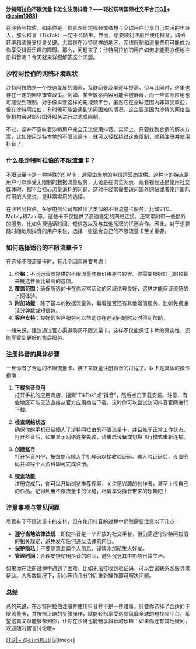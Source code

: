 **沙特阿拉伯不限流量卡怎么注册抖音？——轻松玩转国际社交平台[[TG💪+ @esim1088](https://t.me/s/esim1088)]**

在沙特阿拉伯，如果你是一位喜欢刷短视频或者想与全球用户分享自己生活的年轻人，那么抖音（TikTok）一定不会陌生。然而，想要顺利注册并使用抖音，网络环境和流量支持是关键。尤其是在沙特这样的地区，网络限制和流量费用可能成为你享受抖音乐趣的障碍。那么，问题来了：沙特阿拉伯的用户如何才能更方便地注册抖音呢？今天就来详细解答这个问题。

### 沙特阿拉伯的网络环境现状

沙特阿拉伯是一个快速发展的国家，互联网普及率逐年提高。但与此同时，这里也存在一定的网络审查政策。例如，某些敏感内容可能会被屏蔽，而一些国际应用也可能受到限制。对于像抖音这样的短视频平台，虽然它在全球范围内非常受欢迎，但在沙特阿拉伯，有时候可能会遇到访问困难的情况。这主要是因为沙特的网络监管机构会对部分国外服务进行过滤或限制。

不过，这并不意味着沙特用户完全无法使用抖音。实际上，只要找到合适的解决方案，比如使用沙特本地的不限流量卡，就可以轻松绕过这些限制，顺利注册并使用抖音了。

### 什么是沙特阿拉伯的不限流量卡？

不限流量卡是一种特殊的SIM卡，通常由当地的电信运营商提供。这种卡的特点是用户可以享受无限制的数据流量服务，无论是在浏览网页、观看视频还是使用社交媒体时，都不会担心流量消耗的问题。这对于经常需要访问国外网站或者使用国际应用的人来说，是非常实用的选择。

在沙特阿拉伯，多家电信公司都推出了类似的不限流量卡服务，比如STC、Mobily和Zain等。这些卡不仅提供了高速稳定的网络连接，还常常附带一些额外的服务，比如免费通话时间、短信包以及与其他品牌的优惠合作。因此，对于想要随时随地刷抖音的用户来说，选择一张适合自己的不限流量卡至关重要。

### 如何选择适合的不限流量卡？

在选择不限流量卡时，有几个因素需要考虑：

1. **价格**：不同运营商提供的不限流量套餐价格差异较大。你需要根据自己的预算来挑选性价比最高的选项。
2. **覆盖范围**：确保所选的卡在你经常活动的区域信号良好，这样才能保证流畅的上网体验。
3. **附加功能**：除了基本的数据流量外，看看是否还有其他增值服务，比如免费通话分钟数或短信包。
4. **客户支持**：良好的客户服务可以帮助你在遇到问题时及时得到帮助。

一般来说，建议通过官方渠道购买不限流量卡，这样不仅能保证卡片的真实性，还能享受到更好的售后服务。

### 注册抖音的具体步骤

一旦你有了合适的不限流量卡，接下来就是注册抖音的过程了。以下是具体的操作指南：

1. **下载抖音应用**  
   打开手机的应用商店，搜索“TikTok”或“抖音”，然后点击下载安装。注意，有些地区可能无法直接从官方应用商店下载，这时你可以尝试访问抖音官网进行下载。

2. **检查网络状态**  
   确保你的手机已经插入了沙特阿拉伯的不限流量卡，并且处于正常工作状态。打开抖音后，如果显示网络连接失败，请重启设备或切换飞行模式重新连接。

3. **创建账号**  
   打开抖音APP，按照提示输入手机号码以接收验证码。输入验证码后，设置密码并填写个人资料即可完成注册。

4. **探索功能**  
   注册完成后，你可以开始浏览推荐视频，关注感兴趣的创作者，甚至上传自己的作品。记得利用不限流量卡的优势，尽情享受抖音带来的乐趣吧！

### 注意事项与常见问题

尽管有了不限流量卡的支持，但在使用抖音的过程中仍然需要注意以下几点：

- **遵守当地法律法规**：即使抖音是一个开放的社交平台，但仍需遵守沙特阿拉伯的相关规定，避免发布任何违反法律的内容。
- **保护隐私**：不要随意泄露个人信息，谨慎添加陌生人好友。
- **管理时间**：合理安排使用抖音的时间，避免沉迷其中影响日常生活。

如果你在注册过程中遇到了困难，比如无法接收到验证码，可以尝试联系客服寻求帮助。大多数情况下，耐心等待几分钟后重新操作即可解决问题。

### 总结

总的来说，在沙特阿拉伯注册并使用抖音并不是一件难事。只要你选择了合适的不限流量卡，并按照正确的步骤操作，就能轻松享受这款风靡全球的短视频平台。希望这篇文章能够帮到你，让你在沙特也能畅享抖音的乐趣！如果你还有其他疑问，欢迎随时留言讨论哦~ 

[[TG💪+ @esim1088](https://t.me/s/esim1088) ![Image](https://i.postimg.cc/4NQfJmqS/Snipaste-2025-05-13-00-14-12.png)]